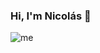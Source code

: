 ### Hi, I'm Nicolás 👋
![me](https://user-images.githubusercontent.com/86533326/166317407-15dbcf05-ebd4-4633-a2b5-8aef56da9d52.png)
<!--
**xNoix/xNoix** is a ✨ _special_ ✨ repository because its `README.md` (this file) appears on your GitHub profile.

Here are some ideas to get you started:

- 🔭 I’m currently working on ...
- 🌱 I’m currently learning ...
- 👯 I’m looking to collaborate on ...
- 🤔 I’m looking for help with ...
- 💬 Ask me about ...
- 📫 How to reach me: ...
- 😄 Pronouns: ...
- ⚡ Fun fact: ...
-->
